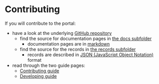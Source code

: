 # Contributing

If you will contribute to the portal:
- have a look at the underlying [GitHub repository](https://github.com/cernopendata/opendata.cern.ch)
  - find the source for documentation pages in [the docs subfolder](https://github.com/cernopendata/opendata.cern.ch/tree/master/cernopendata/modules/fixtures/data/docs)
    - documentation pages are in [markdown](https://guides.github.com/features/mastering-markdown/)
  - find the source for the records in [the records subfolder](https://github.com/cernopendata/opendata.cern.ch/tree/master/cernopendata/modules/fixtures/data/records)
    - records are described in [JSON (JavaScript Object Notation)](https://www.json.org/json-en.html) format
- read through the two guide pages:
  - [Contributing guide](https://github.com/cernopendata/opendata.cern.ch/blob/master/CONTRIBUTING.rst)
  - [Developing guide](https://github.com/cernopendata/opendata.cern.ch/blob/master/DEVELOPING.rst)

